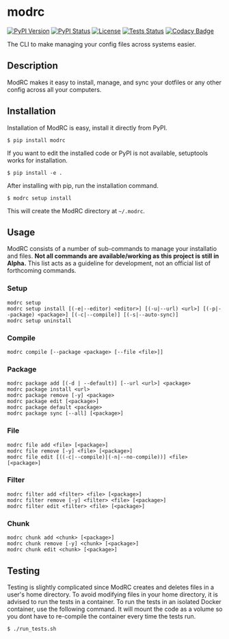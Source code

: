 # modrc
[![PyPI Version](https://img.shields.io/pypi/v/modrc)](https://pypi.org/project/modrc/)
[![PyPI Status](https://img.shields.io/pypi/status/modrc)](https://pypi.org/project/modrc/)
[![License](https://img.shields.io/github/license/sheldonkwoodward/modrc.svg)](https://github.com/sheldonkwoodward/modrc/blob/master/LICENSE.txt)
[![Tests Status](https://github.com/sheldonkwoodward/modrc-cli/workflows/tests/badge.svg)]()
[![Codacy Badge](https://api.codacy.com/project/badge/Grade/22a052d84a1f437e93e2364710a1f911)](https://www.codacy.com/manual/sheldonkwoodward/modrc?utm_source=github.com&amp;utm_medium=referral&amp;utm_content=sheldonkwoodward/modrc&amp;utm_campaign=Badge_Grade)

The CLI to make managing your config files across systems easier.

## Description
ModRC makes it easy to install, manage, and sync your dotfiles or any other config across all your computers.

## Installation
Installation of ModRC is easy, install it directly from PyPI.
```
$ pip install modrc
```

If you want to edit the installed code or PyPI is not available, setuptools works for installation.
```
$ pip install -e .
```

After installing with pip, run the installation command.
```
$ modrc setup install
```

This will create the ModRC directory at `~/.modrc`.

## Usage
ModRC consists of a number of sub-commands to manage your installatio and files. **Not all commands are available/working as this project is still in Alpha.** This list acts as a guideline for development, not an official list of forthcoming commands.

### Setup
```
modrc setup
modrc setup install [(-e|--editor) <editor>] [(-u|--url) <url>] [(-p|--package) <package>] [(-c|--compile)] [(-s|--auto-sync)]
modrc setup uninstall
```

### Compile
```
modrc compile [--package <package> [--file <file>]]
```

### Package
```
modrc package add [(-d | --default)] [--url <url>] <package>
modrc package install <url>
modrc package remove [-y] <package>
modrc package edit [<package>]
modrc package default <package>
modrc package sync [--all] [<package>]
```

### File
```
modrc file add <file> [<package>]
modrc file remove [-y] <file> [<package>]
modrc file edit [((-c|--compile)|(-n|--no-compile))] <file> [<package>]
```

### Filter
```
modrc filter add <filter> <file> [<package>]
modrc filter remove [-y] <filter> <file> [<package>]
modrc filter edit <filter> <file> [<package>]
```

### Chunk
```
modrc chunk add <chunk> [<package>]
modrc chunk remove [-y] <chunk> [<package>]
modrc chunk edit <chunk> [<package>]
```

## Testing
Testing is slightly complicated since ModRC creates and deletes files in a user's home directory. To avoid modifying files in your home directory, it is advised to run the tests in a container. To run the tests in an isolated Docker container, use the following command. It will mount the code as a volume so you dont have to re-compile the container every time the tests run.
```
$ ./run_tests.sh
```

